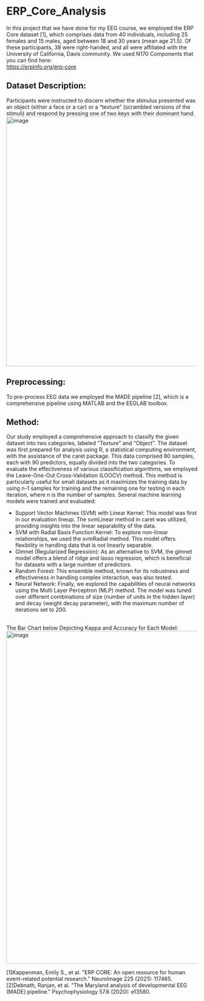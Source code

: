 # ERP_Core_Analysis
In this project that we have done for my EEG course, we employed the ERP Core dataset [1], which comprises data from 40 individuals,
including 25 females and 15 males, aged between 18 and 30 years (mean age 21.5). Of these
participants, 38 were right-handed, and all were affiliated with the University of California, Davis
community. We used N170 Components that you can find here: 
<br />https://erpinfo.org/erp-core
## Dataset Description: 
Participants were instructed to discern whether the stimulus presented was an object (either a face
or a car) or a “texture” (scrambled versions of the stimuli) and respond by pressing one of two
keys with their dominant hand. 
<img width="658" alt="image" src="https://github.com/shamimgolafshan/ERP_Core_Analysis/assets/35660420/c67401d2-88b0-412d-9d92-a314988a0c86">
## Preprocessing:
To pre-process EEG data we employed the MADE pipeline [2], which is a comprehensive pipeline
using MATLAB and the EEGLAB toolbox.
## Method:
Our study employed a comprehensive approach to classify the given dataset into two categories,
labeled "Texture" and "Object". The dataset was first prepared for analysis using R, a statistical
computing environment, with the assistance of the caret package. This data comprised 80 samples,
each with 90 predictors, equally divided into the two categories. To evaluate the effectiveness of
various classification algorithms, we employed the Leave-One-Out Cross-Validation (LOOCV)
method. This method is particularly useful for small datasets as it maximizes the training data by
using n-1 samples for training and the remaining one for testing in each iteration, where n is the
number of samples. Several machine learning models were trained and evaluated:
  - Support Vector Machines (SVM) with Linear Kernel: This model was first in our
    evaluation lineup. The svmLinear method in caret was utilized, providing insights into the
    linear separability of the data.
  - SVM with Radial Basis Function Kernel: To explore non-linear relationships, we used the
    svmRadial method. This model offers flexibility in handling data that is not linearly
    separable.
  - Glmnet (Regularized Regression): As an alternative to SVM, the glmnet model offers a
    blend of ridge and lasso regression, which is beneficial for datasets with a large number of
    predictors.
  - Random Forest: This ensemble method, known for its robustness and effectiveness in
    handling complex interaction, was also tested.
  - Neural Network: Finally, we explored the capabilities of neural networks using the Multi
    Layer Perceptron (MLP) method. The model was tuned over different combinations of size
    (number of units in the hidden layer) and decay (weight decay parameter), with the
    maximum number of iterations set to 200.

<br />The Bar Chart below Depicting Kappa and Accuracy for Each Model:
<img width="877" alt="image" src="https://github.com/shamimgolafshan/ERP_Core_Analysis/assets/35660420/1f8e8b76-4963-41e1-a834-72d9ab6ace78">






[1]Kappenman, Emily S., et al. "ERP CORE: An open resource for human event-related potential research." NeuroImage 225 (2021): 117465.
<br />[2]Debnath, Ranjan, et al. "The Maryland analysis of developmental EEG (MADE) pipeline." Psychophysiology 57.6 (2020): e13580.
